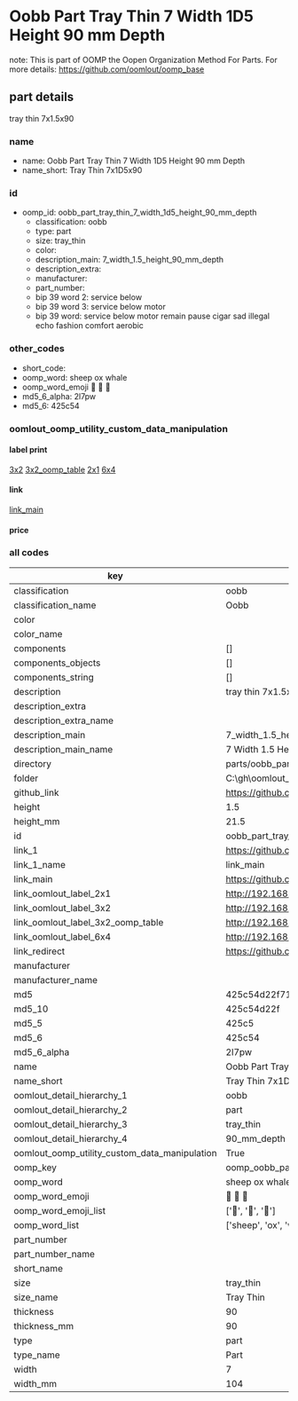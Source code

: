 # Oobb Part Tray Thin 7 Width 1D5 Height 90 mm Depth  

note: This is part of OOMP the Oopen Organization Method For Parts. For more details: https://github.com/oomlout/oomp_base

##  part details
  



tray thin 7x1.5x90



### name
* name: Oobb Part Tray Thin 7 Width 1D5 Height 90 mm Depth
* name_short: Tray Thin 7x1D5x90 
### id
* oomp_id: oobb_part_tray_thin_7_width_1d5_height_90_mm_depth
  * classification: oobb
  * type: part
  * size: tray_thin
  * color: 
  * description_main: 7_width_1.5_height_90_mm_depth
  * description_extra: 
  * manufacturer: 
  * part_number: 
  * bip 39 word 2: service below
  * bip 39 word 3: service below motor
  * bip 39 word: service below motor remain pause cigar sad illegal echo fashion comfort aerobic

### other_codes
* short_code: 
* oomp_word: sheep ox whale
* oomp_word_emoji :sheep: :ox: :whale:
* md5_6_alpha: 2l7pw
* md5_6: 425c54






### oomlout_oomp_utility_custom_data_manipulation
#### label print
[3x2](http://192.168.1.245:1112/?label=oomp%202l7pw)
[3x2_oomp_table](http://192.168.1.108:1112/?label=oomp%202l7pw)
[2x1](http://192.168.1.242:1112/?label=oomp%202l7pw)
[6x4](http://192.168.1.55:1112/?label=oomp%202l7pw)    

#### link

[link_main](https://github.com/oomlout/oomlout_oobb_version_4_generated_parts/tree/main/navigation_oomp/oobb/part/tray_thin/7_width_1.5_height_90_mm_depth/part)                              

#### price







### all codes 
| key | value |  
| --- | --- |  
| classification | oobb |  
| classification_name | Oobb |  
| color |  |  
| color_name |  |  
| components | [] |  
| components_objects | [] |  
| components_string | [] |  
| description | tray thin 7x1.5x90 |  
| description_extra |  |  
| description_extra_name |  |  
| description_main | 7_width_1.5_height_90_mm_depth |  
| description_main_name | 7 Width 1.5 Height 90 mm Depth |  
| directory | parts/oobb_part_tray_thin_7_width_1d5_height_90_mm_depth |  
| folder | C:\gh\oomlout_oobb_version_4_generated_parts\parts\oobb_part_tray_thin_7_width_1d5_height_90_mm_depth |  
| github_link | https://github.com/oomlout/oomlout_oomp_part_src/tree/main/parts/oobb_part_tray_thin_7_width_1d5_height_90_mm_depth |  
| height | 1.5 |  
| height_mm | 21.5 |  
| id | oobb_part_tray_thin_7_width_1d5_height_90_mm_depth |  
| link_1 | https://github.com/oomlout/oomlout_oobb_version_4_generated_parts/tree/main/navigation_oomp/oobb/part/tray_thin/7_width_1.5_height_90_mm_depth/part |  
| link_1_name | link_main |  
| link_main | https://github.com/oomlout/oomlout_oobb_version_4_generated_parts/tree/main/navigation_oomp/oobb/part/tray_thin/7_width_1.5_height_90_mm_depth/part |  
| link_oomlout_label_2x1 | http://192.168.1.242:1112/?label=oomp%202l7pw |  
| link_oomlout_label_3x2 | http://192.168.1.245:1112/?label=oomp%202l7pw |  
| link_oomlout_label_3x2_oomp_table | http://192.168.1.108:1112/?label=oomp%202l7pw |  
| link_oomlout_label_6x4 | http://192.168.1.55:1112/?label=oomp%202l7pw |  
| link_redirect | https://github.com/oomlout/oomlout_oobb_version_4_generated_parts/tree/main/parts/oobb_tray_thin_07_1d5_90 |  
| manufacturer |  |  
| manufacturer_name |  |  
| md5 | 425c54d22f7117b4a3d0bb5920c53621 |  
| md5_10 | 425c54d22f |  
| md5_5 | 425c5 |  
| md5_6 | 425c54 |  
| md5_6_alpha | 2l7pw |  
| name | Oobb Part Tray Thin 7 Width 1D5 Height 90 mm Depth |  
| name_short | Tray Thin 7x1D5x90  |  
| oomlout_detail_hierarchy_1 | oobb |  
| oomlout_detail_hierarchy_2 | part |  
| oomlout_detail_hierarchy_3 | tray_thin |  
| oomlout_detail_hierarchy_4 | 90_mm_depth |  
| oomlout_oomp_utility_custom_data_manipulation | True |  
| oomp_key | oomp_oobb_part_tray_thin_7_width_1d5_height_90_mm_depth |  
| oomp_word | sheep ox whale |  
| oomp_word_emoji | :sheep: :ox: :whale: |  
| oomp_word_emoji_list | [':sheep:', ':ox:', ':whale:'] |  
| oomp_word_list | ['sheep', 'ox', 'whale'] |  
| part_number |  |  
| part_number_name |  |  
| short_name |  |  
| size | tray_thin |  
| size_name | Tray Thin |  
| thickness | 90 |  
| thickness_mm | 90 |  
| type | part |  
| type_name | Part |  
| width | 7 |  
| width_mm | 104 |  
